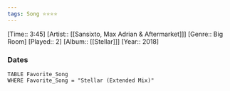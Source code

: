 ```yaml
---
tags: Song ⭐⭐⭐⭐ 
---
```

[Time:: 3:45]
[Artist:: [[Sansixto, Max Adrian & Aftermarket]]]
[Genre:: Big Room]
[Played:: 2]
[Album:: [[Stellar]]]
[Year:: 2018]
### Dates
````dataview
TABLE Favorite_Song
WHERE Favorite_Song = "Stellar (Extended Mix)"
````